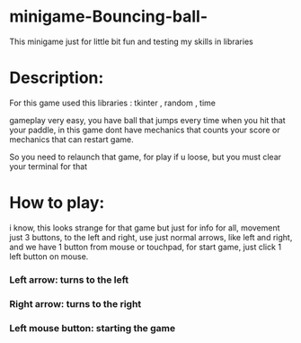 # minigame-Bouncing-ball-
This minigame just for little bit fun and testing my skills in libraries

# Description:

For this game used this libraries : tkinter , random , time

gameplay very easy, you have ball that jumps every time when you hit that your paddle, in this game dont have mechanics that counts your score or mechanics that can restart game.

So you need to relaunch that game, for play if u loose, but you must clear your terminal for that

# How to play:

 i know, this looks strange for that game but just for info for all, movement just 3 buttons, to the left and right, use just normal arrows, like left and right, and we have 1 button from mouse or touchpad, for start game, just click 1 left button on mouse.

### Left arrow: turns to the left

### Right arrow: turns to the right

### Left mouse button: starting the game
